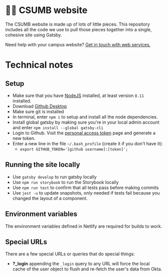 # 🏄‍♀️ CSUMB website

The CSUMB website is made up of lots of little pieces. This repository includes all the code we use to pull those pieces together into a single, cohesive site using Gatsby.

Need help with your campus website? [Get in touch with web services.](https://csumb.edu/web)

# Technical notes

## Setup

- Make sure that you have [NodeJS](https://nodejs.org) installed, at least version `8.11` installed.
- Download [Github Desktop](https://desktop.github.com/)
- Make sure git is installed
- In terminal, enter `npm i` to setup and install all the node dependencies.
- Install global gatsby by making sure you're in your local admin account and enter `npm install --global gatsby-cli`
- Login to Github. Visit the [personal access token](https://github.com/settings/tokens) page and generate a new token.
- Enter a new line in the file `~/.bash_profile` (create it if you don't have it):
  - `export GITHUB_TOKEN='[github username]:[token]';`

## Running the site locally

- Use `gatsby develop` to run gatsby locally
- Use `npm run storybook` to run the Storybook locally
- Use `npm run test` to confirm that all tests pass before making commits
- Use `jest -u` to update snapshots, only needed if tests fail because you changed the layout of a component.

## Environment variables

The environment variables defined in Netlify are required for builds to work.

## Special URLs

There are a few special URLs or queries that do special things:

- **?\_login** appending the `_login` query to any URL will force the local cache of the user object to flush and re-fetch the user's data from Okta.
